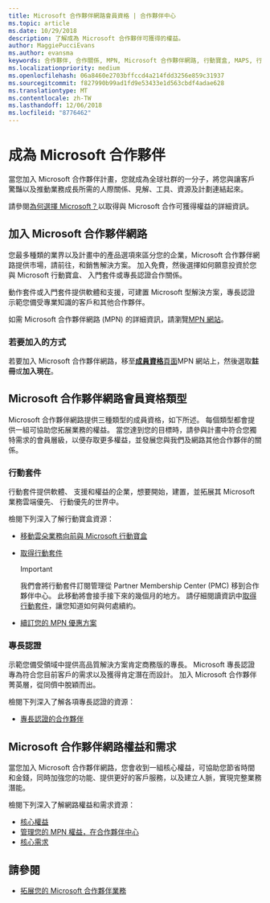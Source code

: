 ```yaml
---
title: Microsoft 合作夥伴網路會員資格 | 合作夥伴中心
ms.topic: article
ms.date: 10/29/2018
description: 了解成為 Microsoft 合作夥伴可獲得的權益。
author: MaggiePucciEvans
ms.author: evansma
keywords: 合作夥伴, 合作關係, MPN, Microsoft 合作夥伴網路, 行動寶盒, MAPS, 行動寶盒訂閱, 權益, MPN 權益, 會員資格, 銀級, 金級, 專長認證
ms.localizationpriority: medium
ms.openlocfilehash: 06a8460e2703bffccd4a214fdd3256e859c31937
ms.sourcegitcommit: f827990b99ad1fd9e53433e1d563cbdf4adae628
ms.translationtype: MT
ms.contentlocale: zh-TW
ms.lasthandoff: 12/06/2018
ms.locfileid: "8776462"
---
```

# <a name="partner-with-microsoft"></a>成為 Microsoft 合作夥伴

當您加入 Microsoft 合作夥伴計畫，您就成為全球社群的一分子，將您與讓客戶驚豔以及推動業務成長所需的人際關係、見解、工具、資源及計劃連結起來。

請參閱[為何選擇 Microsoft？](https://partner.microsoft.com/business-opportunities/why-microsoft)以取得與 Microsoft 合作可獲得權益的詳細資訊。 

## <a name="join-the-microsoft-partner-network"></a>加入 Microsoft 合作夥伴網路

<!-- 12/5/18 The content below was copied and pasted directly from the Membership page of the MPN site (https://partner.microsoft.com/en-us/membership)-->

您最多種類的業界以及計畫中的產品選項來區分您的企業，Microsoft 合作夥伴網路提供市場，請前往，和銷售解決方案。 加入免費，然後選擇如何願意投資於您與 Microsoft 行動寶盒、 入門套件或專長認證合作關係。

動作套件或入門套件提供軟體和支援，可建置 Microsoft 型解決方案，專長認證示範您備受專業知識的客戶和其他合作夥伴。

如需 Microsoft 合作夥伴網路 (MPN) 的詳細資訊，請瀏覽[MPN 網站](https://partner.microsoft.com/commercial)。

### <a name="how-to-join"></a>若要加入的方式

若要加入 Microsoft 合作夥伴網路，移至[**成員資格**頁面](https://partner.microsoft.com/membership)MPN 網站上，然後選取**註冊**或**加入現在**。

## <a name="microsoft-partner-network-membership-types"></a>Microsoft 合作夥伴網路會員資格類型

<!-- 12/5/18 The content below was copied and pasted directly from the Membership pages of the MPN site (https://partner.microsoft.com/en-us/membership)-->

Microsoft 合作夥伴網路提供三種類型的成員資格，如下所述。 每個類型都會提供一組可協助您拓展業務的權益。 當您達到您的目標時，請參與計畫中符合您獨特需求的會員層級，以便存取更多權益，並發展您與我們及網路其他合作夥伴的關係。

### <a name="action-pack"></a>行動套件

行動套件提供軟體、 支援和權益的企業，想要開始，建置，並拓展其 Microsoft 業務雲端優先、 行動優先的世界中。 

檢閱下列深入了解行動寶盒資源：

- [移動雲朵業務向前與 Microsoft 行動寶盒](https://partner.microsoft.com/membership/action-pack)
- [取得行動套件](mpn-get-action-pack.md)
  
    >[!IMPORTANT]
    >我們會將行動套件訂閱管理從 Partner Membership Center (PMC) 移到合作夥伴中心。 此移動將會接手接下來的幾個月的地方。 請仔細閱讀資訊中[取得行動套件](mpn-get-action-pack.md)，讓您知道如何與何處續約。  

- [續訂您的 MPN 優惠方案](renew-mpn-offers.md)

### <a name="competencies"></a>專長認證

示範您備受領域中提供高品質解決方案肯定商務版的專長。 Microsoft 專長認證專為符合您目前客戶的需求以及獲得肯定潛在而設計。 加入 Microsoft 合作夥伴菁英層，從同儕中脫穎而出。

檢閱下列深入了解各項專長認證的資源：

- [專長認證的合作夥伴](https://partner.microsoft.com/membership/competencies)

## <a name="microsoft-partner-network-benefits-and-requirements"></a>Microsoft 合作夥伴網路權益和需求

當您加入 Microsoft 合作夥伴網路，您會收到一組核心權益，可協助您節省時間和金錢，同時加強您的功能、提供更好的客戶服務，以及建立人脈，實現完整業務潛能。

檢閱下列深入了解網路權益和需求資源：

- [核心權益](https://partner.microsoft.com/en-us/membership/core-benefits#simple-tab-content-1)
- [管理您的 MPN 權益，在合作夥伴中心](manage-your-partner-network-benefits.md)
- [核心需求](https://partner.microsoft.com/en-us/membership/core-benefits#simple-tab-content-2)

## <a name="see-also"></a>請參閱
- [拓展您的 Microsoft 合作夥伴業務](grow-your-business.md)
